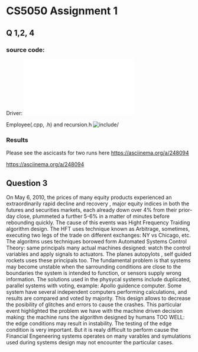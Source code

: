 # CS5050 Assignment 1

## Q 1,2, 4

### source code:

Driver: ![src/assignment1.cpp](src/assignment1.cpp)

Employee(.cpp, .h) and recursion.h ![include/](include/)

### Results
Please see the ascicasts for two runs here
https://asciinema.org/a/248094

https://asciinema.org/a/248094



## Question 3

On May 6, 2010, the prices of many equity products experienced an extraordinarily rapid decline and recovery , major equity indices in both the futures and securities markets, each already down over 4% from their prior-day close, plummeted a further 5-6% in a matter of minutes before rebounding quickly.
The cause of this events was Hight Frequency Traiding algorithm design. The HFT uses technique known as Arbitrage, sometimes, executing two legs of the trade on different exchanges: NY vs Chicago, etc. The algoritms uses techniques borowed form Automated Systems Control Theory: same principals many actual machines designed: watch the control variables and apply signals to actuators. The planes autopylots , self guided rockets uses these principals too. The fundamental problem is that systems may become unstable when the sarrounding conditions are close to the boundaries the system is intended to function, or sensors supply wrong information. 
The solutions used in the physycal systems include duplicated, parallel systems with voting, example: Apollo guidence computer. Some system have several independent computers performing calculations, and results are compared and voted by majority. This design allows to decrease the posibility of glitches and errors to cause the crashes. This particular event highlighted the problem we have with the machine driven decision making: the machine runs the algorithm designed by humans TOO WELL: the edge conditions may result in instability. The testing of the edge condition is very important. But it is realy difficult to perform cause the Financial Engeneering systems operates on many varables and symulations used during systems design may not encounter the particular cases.
